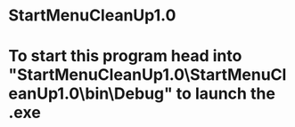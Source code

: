# StartMenuCleanUp1.0

# To start this program head into "StartMenuCleanUp1.0\StartMenuCleanUp1.0\bin\Debug" to launch the .exe
